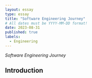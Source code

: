 ```yaml
---
layout: essay
type: essay
title: "Software Engineering Journey"
# All dates must be YYYY-MM-DD format!
date: 2023-08-31
published: true
labels:
  - Engineering
---
```

*Software Engineering Journey*
## Introduction

